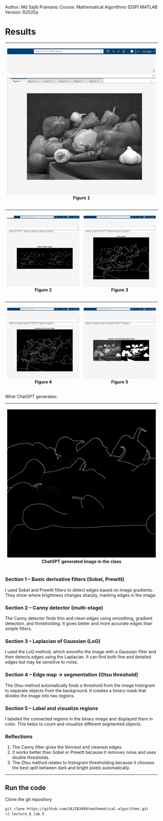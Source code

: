 Author: Md Sajib Pramanic
Course: Mathematical Algorithms (DSP)
MATLAB Version: R2025a


# Results

| <p align="center"><img src="/lecture_8_lab_5/Lab_5_Figure_1.png"/><br/>Figure 1</p> |
| ---------------------------------------------------------------------------------- |


| <p align="center"><img src="/lecture_8_lab_5/Lab_5_Figure_2.png"/><br/>Figure 2</p> | <p align="center"><img src="/lecture_8_lab_5/Lab_5_Figure_3.png"/><br/>Figure 3</p> |
| ------------------------------------------------------------------------------------- | ------------------------------------------------------------------------------------- | 

| <p align="center"><img src="/lecture_8_lab_5/Lab_5_Figure_4.png"/><br/>Figure 4</p> | <p align="center"><img src="/lecture_8_lab_5/Lab_5_Figure_5.png"/><br/>Figure 5</p> |
| ------------------------------------------------------------------------------------- | ------------------------------------------------------------------------------------- | 

What ChatGPT generates:

| <p align="center"><img src="/lecture_8_lab_5/chatgpt.png"/><br/>ChatGPT generated Image in the class</p> |
| ---------------------------------------------------------------------------------- |

### Section 1 – Basic derivative filters (Sobel, Prewitt)

I used Sobel and Prewitt filters to detect edges based on image gradients.
They show where brightness changes sharply, marking edges in the image.

### Section 2 – Canny detector (multi-stage)

The Canny detector finds thin and clean edges using smoothing, gradient detection, and thresholding.
It gives better and more accurate edges than simple filters.

### Section 3 – Laplacian of Gaussian (LoG)

I used the LoG method, which smooths the image with a Gaussian filter and then detects edges using the Laplacian.
It can find both fine and detailed edges but may be sensitive to noise.

### Section 4 – Edge map → segmentation (Otsu threshold)

The Otsu method automatically finds a threshold from the image histogram to separate objects from the background.
It creates a binary mask that divides the image into two regions.

### Section 5 – Label and visualize regions

I labeled the connected regions in the binary image and displayed them in color.
This helps to count and visualize different segmented objects.

### Reflections

1. The Canny filter gives the thinnest and cleanest edges.
2. It works better than Sobel or Prewitt because it removes noise and uses double thresholds.
3. The Otsu method relates to histogram thresholding because it chooses the best split between dark and bright pixels automatically.
----


## Run the code

Clone the git repository

```bash
git clone https://github.com/SAJIB3489/mathematical-algorithms.git
cd lecture_8_lab_5
```